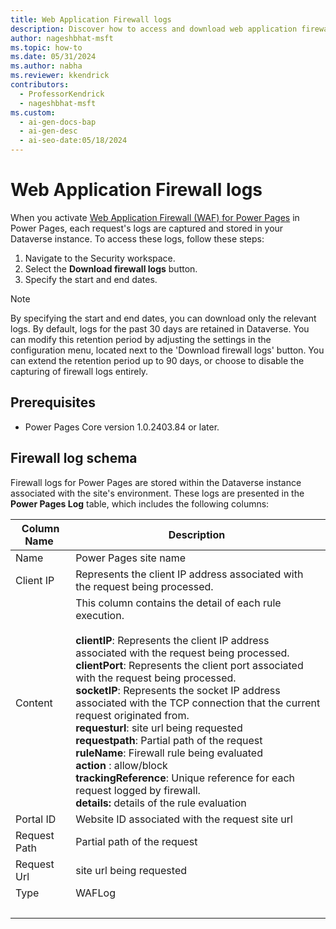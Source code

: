 ```yaml
---
title: Web Application Firewall logs
description: Discover how to access and download web application firewall logs in Power Pages.
author: nageshbhat-msft
ms.topic: how-to
ms.date: 05/31/2024
ms.author: nabha
ms.reviewer: kkendrick
contributors:
  - ProfessorKendrick
  - nageshbhat-msft
ms.custom:
  - ai-gen-docs-bap
  - ai-gen-desc
  - ai-seo-date:05/18/2024
---
```

# Web Application Firewall logs

When you activate [Web Application Firewall (WAF) for Power Pages](web-application-firewall.md) in Power Pages, each request's logs are captured and stored in your Dataverse instance. To access these logs, follow these steps: 

1. Navigate to the Security workspace.
1. Select the **Download firewall logs** button. 
1. Specify the start and end dates. 

>[!NOTE]
> By specifying the start and end dates, you can download only the relevant logs. By default, logs for the past 30 days are retained in Dataverse. You can modify this retention period by adjusting the settings in the configuration menu, located next to the 'Download firewall logs' button. You can extend the retention period up to 90 days, or choose to disable the capturing of firewall logs entirely. 

## Prerequisites

- Power Pages Core version 1.0.2403.84 or later.

## Firewall log schema 

Firewall logs for Power Pages are stored within the Dataverse instance associated with the site's environment. These logs are presented in the **Power Pages Log** table, which includes the following columns: 

| Column Name  | Description  |
|-------------------------|-------------------------|
| Name  | Power Pages site name  |
| Client IP  | Represents the client IP address associated with the request being processed.  |
| Content  | This column contains the detail of each rule execution.<br /><br />**clientIP**: Represents the client IP address associated with the request being processed. <br />**clientPort**: Represents the client port associated with the request being processed.<br />**socketIP**: Represents the socket IP address associated with the TCP connection that the current request originated from. <br />**requesturl**: site url being requested <br />**requestpath**: Partial path of the request <br />**ruleName**: Firewall rule being evaluated <br />**action** : allow/block<br />**trackingReference**: Unique reference for each request logged by firewall. <br />**details:** details of the rule evaluation   |
| Portal ID  | Website ID associated with the request site url  |
| Request Path  | Partial path of the request  |
| Request Url  | site url being requested  |
| Type  | WAFLog  |
|   |   |